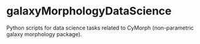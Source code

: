 # galaxyMorphologyDataScience
Python scripts for data science tasks related to CyMorph (non-parametric galaxy morphology package).

